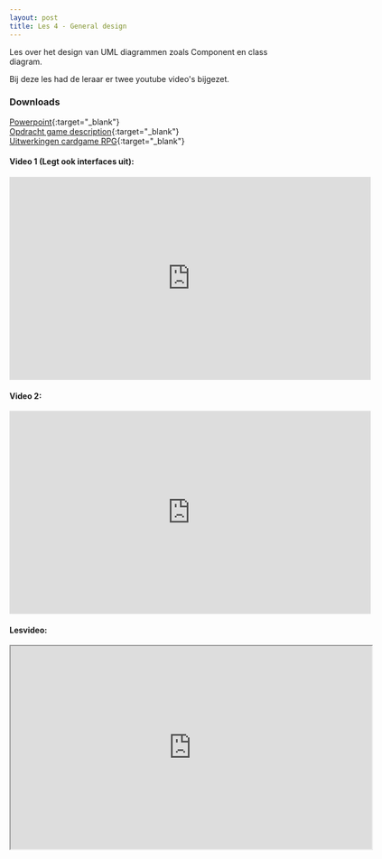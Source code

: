 ```yaml
---
layout: post
title: Les 4 - General design
---
```

Les over het design van UML diagrammen zoals Component en class diagram. 

Bij deze les had de leraar er twee youtube video's bijgezet.

### Downloads

[Powerpoint](https://drive.google.com/file/d/1XqQZfMy8ybF9vAN85R-4UrtJeDoU0Ogx/view?usp=sharing){:target="_blank"}  
[Opdracht game description](https://drive.google.com/file/d/1c-Y6n2x-Uz3LS8PMv5iEQHpVYJww6ScE/view?usp=sharing){:target="_blank"}  
[Uitwerkingen cardgame RPG](https://drive.google.com/file/d/1Xvkp56dF1c0rW8JNqs1gwejTaYnOSzsv/view?usp=sharing){:target="_blank"}

#### Video 1 (Legt ook interfaces uit):
<iframe width="640" height="360" src="https://www.youtube.com/embed/3cmzqZzwNDM" frameborder="0" allow="accelerometer; autoplay; encrypted-media; gyroscope; picture-in-picture" allowfullscreen></iframe>

#### Video 2:
<iframe width="640" height="360" src="https://www.youtube.com/embed/UI6lqHOVHic" frameborder="0" allow="accelerometer; autoplay; encrypted-media; gyroscope; picture-in-picture" allowfullscreen></iframe>

#### Lesvideo:
<iframe src="https://drive.google.com/file/d/1gqNZ71ifSNmQmnCQpVvqxaYKQ6NcYG5L/preview" width="640" height="360" allowFullScreen allow="accelerometer; autoplay; encrypted-media; gyroscope; picture-in-picture"></iframe>




